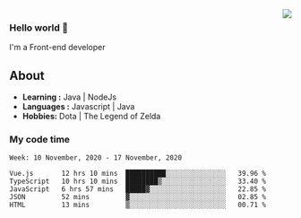 <img align='right' src="https://github-readme-stats.vercel.app/api?username=jumodada&show_icons=true&theme=vue">

### Hello world 👋

I'm a Front-end developer 
    
## About
-  **Learning :** Java | NodeJs
-  **Languages :** Javascript | Java
-  **Hobbies:** Dota | The Legend of Zelda

### My code time

<!--START_SECTION:waka-->
```text
Week: 10 November, 2020 - 17 November, 2020

Vue.js       12 hrs 10 mins  ██████████░░░░░░░░░░░░░░░   39.96 % 
TypeScript   10 hrs 10 mins  ████████▒░░░░░░░░░░░░░░░░   33.40 % 
JavaScript   6 hrs 57 mins   █████▓░░░░░░░░░░░░░░░░░░░   22.85 % 
JSON         52 mins         ▓░░░░░░░░░░░░░░░░░░░░░░░░   02.85 % 
HTML         13 mins         ▒░░░░░░░░░░░░░░░░░░░░░░░░   00.71 % 
```
<!--END_SECTION:waka-->
